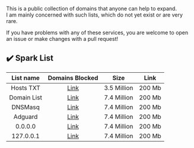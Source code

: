 This is a public collection of domains that anyone can help to expand.  
I am mainly concerned with such lists, which do not yet exist or are very rare.  

If you have problems with any of these services, you are welcome to open an issue or make changes with a pull request!  

## ✔️ Spark List

| List name | Domains Blocked | Size | Link |
| :----: | :----: | :----: | :----: |
| Hosts TXT	 | [Link](https://perflyst.github.io/PiHoleBlocklist/AmazonFireTV.txt) | 3.5 Million | 200 Mb |
| Domain List	 | [Link](https://perflyst.github.io/PiHoleBlocklist/SessionReplay.txt) | 7.4 Million | 200 Mb |
| DNSMasq	 | [Link](https://perflyst.github.io/PiHoleBlocklist/SessionReplay.txt) | 7.4 Million | 200 Mb |
| Adguard	 | [Link](https://perflyst.github.io/PiHoleBlocklist/SessionReplay.txt) | 7.4 Million | 200 Mb |
| 0.0.0.0	 | [Link](https://perflyst.github.io/PiHoleBlocklist/SessionReplay.txt) | 7.4 Million | 200 Mb |
| 127.0.0.1	 | [Link](https://perflyst.github.io/PiHoleBlocklist/SessionReplay.txt) | 7.4 Million | 200 Mb |
